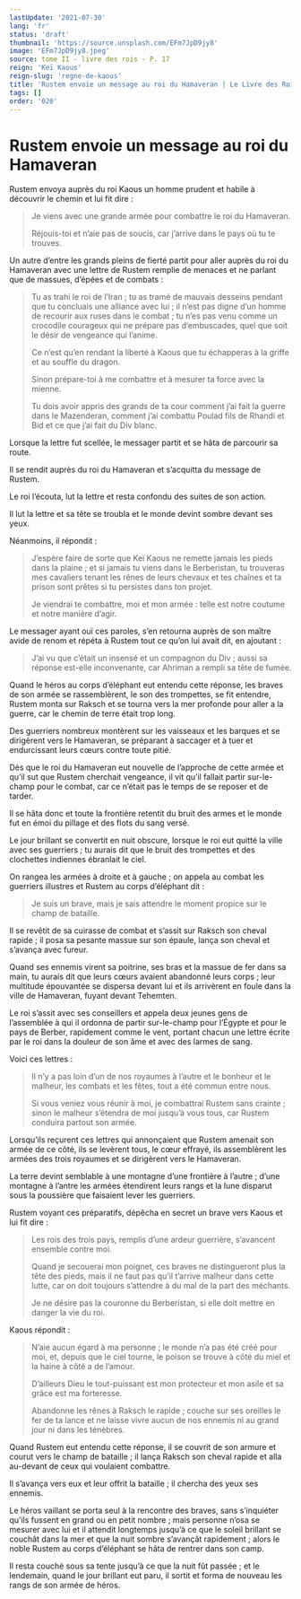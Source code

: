 ```yaml
---
lastUpdate: '2021-07-30'
lang: 'fr'
status: 'draft'
thumbnail: 'https://source.unsplash.com/EFm7JpD9jy8'
image: 'EFm7JpD9jy8.jpeg'
source: tome II - livre des rois - P. 17
reign: 'Keï Kaous'
reign-slug: 'regne-de-kaous'
title: 'Rustem envoie un message au roi du Hamaveran | Le Livre des Rois | Shâhnâmeh'
tags: []
order: '020'
---
```


<!-- LTeX: language=fr -->

# Rustem envoie un message au roi du Hamaveran

Rustem envoya auprès du roi Kaous un homme prudent et habile à découvrir le chemin et lui fit dire :

> Je viens avec une grande armée pour combattre le roi du Hamaveran.
>
> Réjouis-toi et n’aie pas de soucis, car j’arrive dans le pays où tu te trouves.

Un autre d’entre les grands pleins de fierté partit pour aller auprès du roi du Hamaveran avec une lettre de Rustem remplie de menaces et ne parlant que de massues, d’épées et de combats :

> Tu as trahi le roi de l’Iran ; tu as tramé de mauvais desseins pendant que tu concluais une alliance avec lui ; il n’est pas digne d’un homme de recourir aux ruses dans le combat ; tu n’es pas venu comme un crocodile courageux qui ne prépare pas d’embuscades, quel que soit le désir de vengeance qui l’anime.
>
> Ce n’est qu’en rendant la liberté à Kaous que tu échapperas à la griffe et au souffle du dragon.
>
> Sinon prépare-toi à me combattre et à mesurer ta force avec la mienne.
>
> Tu dois avoir appris des grands de ta cour comment j’ai fait la guerre dans le Mazenderan, comment j’ai combattu Poulad fils de Rhandi et Bid et ce que j’ai fait du Div blanc.

Lorsque la lettre fut scellée, le messager partit et se hâta de parcourir sa route.

Il se rendit auprès du roi du Hamaveran et s’acquitta du message de Rustem.

Le roi l’écouta, lut la lettre et resta confondu des suites de son action.

Il lut la lettre et sa tête se troubla et le monde devint sombre devant ses yeux.

Néanmoins, il répondit :

> J’espère faire de sorte que Keï Kaous ne remette jamais les pieds dans la plaine ; et si jamais tu viens dans le Berberistan, tu trouveras mes cavaliers tenant les rênes de leurs chevaux et tes chaînes et ta prison sont prêtes si tu persistes dans ton projet.
>
> Je viendrai te combattre, moi et mon armée : telle est notre coutume et notre manière d’agir.

Le messager ayant ouï ces paroles, s’en retourna auprès de son maître avide de renom et répéta à Rustem tout ce qu’on lui avait dit, en ajoutant :

> J’ai vu que c’était un insensé et un compagnon du Div ; aussi sa réponse est-elle inconvenante, car Ahriman a rempli sa tête de fumée.

Quand le héros au corps d’éléphant eut entendu cette réponse, les braves de son armée se rassemblèrent, le son des trompettes, se fit entendre, Rustem monta sur Raksch et se tourna vers la mer profonde pour aller a la guerre, car le chemin de terre était trop long.

Des guerriers nombreux montèrent sur les vaisseaux et les barques et se dirigèrent vers le Hamaveran, se préparant à saccager et à tuer et endurcissant leurs cœurs contre toute pitié.

Dès que le roi du Hamaveran eut nouvelle de l’approche de cette armée et qu’il sut que Rustem cherchait vengeance, il vit qu’il fallait partir sur-le-champ pour le combat, car ce n’était pas le temps de se reposer et de tarder.

Il se hâta donc et toute la frontière retentit du bruit des armes et le monde fut en émoi du pillage et des flots du sang versé.

Le jour brillant se convertit en nuit obscure, lorsque le roi eut quitté la ville avec ses guerriers ; tu aurais dit que le bruit des trompettes et des clochettes indiennes ébranlait le ciel.

On rangea les armées à droite et à gauche ; on appela au combat les guerriers illustres et Rustem au corps d’éléphant dit :

> Je suis un brave, mais je sais attendre le moment propice sur le champ de bataille.

Il se revêtit de sa cuirasse de combat et s’assit sur Raksch son cheval rapide ; il posa sa pesante massue sur son épaule, lança son cheval et s’avança avec fureur.

Quand ses ennemis virent sa poitrine, ses bras et la massue de fer dans sa main, tu aurais dit que leurs cœurs avaient abandonné leurs corps ; leur multitude épouvantée se dispersa devant lui et ils arrivèrent en foule dans la ville de Hamaveran, fuyant devant Tehemten.

Le roi s’assit avec ses conseillers et appela deux jeunes gens de l’assemblée à qui il ordonna de partir sur-le-champ pour l’Égypte et pour le pays de Berber, rapidement comme le vent, portant chacun une lettre écrite par le roi dans la douleur de son âme et avec des larmes de sang.

Voici ces lettres :

> Il n’y a pas loin d’un de nos royaumes à l’autre et le bonheur et le malheur, les combats et les fêtes, tout a été commun entre nous.
>
> Si vous veniez vous réunir à moi, je combattrai Rustem sans crainte ; sinon le malheur s’étendra de moi jusqu’à vous tous, car Rustem conduira partout son armée.

Lorsqu’ils reçurent ces lettres qui annonçaient que Rustem amenait son armée de ce côté, ils se levèrent tous, le cœur effrayé, ils assemblèrent les armées des trois royaumes et se dirigèrent vers le Hamaveran.

La terre devint semblable à une montagne d’une frontière à l’autre ; d’une montagne à l’antre les armées étendirent leurs rangs et la lune disparut sous la poussière que faisaient lever les guerriers.

Rustem voyant ces préparatifs, dépêcha en secret un brave vers Kaous et lui fit dire :

> Les rois des trois pays, remplis d’une ardeur guerrière, s’avancent ensemble contre moi.
>
> Quand je secouerai mon poignet, ces braves ne distingueront plus la tête des pieds, mais il ne faut pas qu’il t’arrive malheur dans cette lutte, car on doit toujours s’attendre à du mal de la part des méchants.
>
> Je ne désire pas la couronne du Berberistan, si elle doit mettre en danger la vie du roi.

Kaous répondit :

> N’aie aucun égard à ma personne ; le monde n’a pas été créé pour moi, et, depuis que le ciel tourne, le poison se trouve à côté du miel et la haine à côté a de l’amour.
>
> D’ailleurs Dieu le tout-puissant est mon protecteur et mon asile et sa grâce est ma forteresse.
>
> Abandonne les rênes à Raksch le rapide ; couche sur ses oreilles le fer de ta lance et ne laisse vivre aucun de nos ennemis ni au grand jour ni dans les ténèbres.

Quand Rustem eut entendu cette réponse, il se couvrit de son armure et courut vers le champ de bataille ; il lança Raksch son cheval rapide et alla au-devant de ceux qui voulaient combattre.

Il s’avança vers eux et leur offrit la bataille ; il chercha des yeux ses ennemis.

Le héros vaillant se porta seul à la rencontre des braves, sans s’inquiéter qu’ils fussent en grand ou en petit nombre ; mais personne n’osa se mesurer avec lui et il attendit longtemps jusqu’à ce que le soleil brillant se couchât dans la mer et que la nuit sombre s’avançât rapidement ; alors le noble Rustem au corps d’éléphant se hâta de rentrer dans son camp.

Il resta couché sous sa tente jusqu’à ce que la nuit fût passée ; et le lendemain, quand le jour brillant eut paru, il sortit et forma de nouveau les rangs de son armée de héros.
